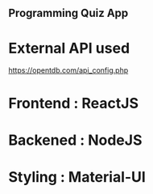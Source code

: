 ## Programming Quiz App

# External API used

https://opentdb.com/api_config.php

# Frontend : ReactJS

# Backened : NodeJS

# Styling : Material-UI
